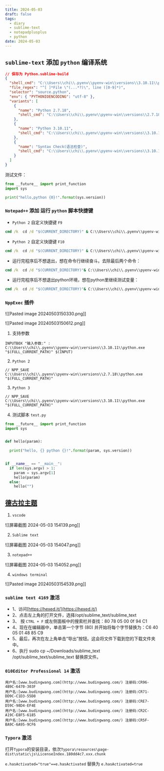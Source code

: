 ```yaml
---
title: 2024-05-03
draft: false
tags:
  - diary
  - sublime-text
  - notepadplusplus
  - python
date: 2024-05-03
---
```

## `sublime-text` 添加 `python` 编译系统

```json
// 保存为 Python.sublime-build
{
  "shell_cmd": "C:\\Users\\chi\\.pyenv\\pyenv-win\\versions\\3.10.11\\python.exe -u \"$file\"",
  "file_regex": "^[ ]*File \"(...*?)\", line ([0-9]*)",
  "selector": "source.python",
  "env": { "PYTHONIOENCODING": "utf-8" },
  "variants": [
    {
      "name": "Python 2.7.18",
      "shell_cmd": "C:\\Users\\chi\\.pyenv\\pyenv-win\\versions\\2.7.18\\python.exe -u \"${file}\""
    },
    {
      "name": "Python 3.10.11",
      "shell_cmd": "C:\\Users\\chi\\.pyenv\\pyenv-win\\versions\\3.10.11\\python.exe -u \"${file}\""
    },
    {
      "name": "Syntax Check(语法检查)",
      "shell_cmd": "C:\\Users\\chi\\.pyenv\\pyenv-win\\versions\\3.10.11\\python.exe -m py_compile \"${file}\""
    }
  ]
}
```

测试文件：

```python
from __future__ import print_function
import sys

print("hello,python {0}!".format(sys.version))
```

### `Notepad++` 添加 运行 `python` 脚本快捷键

- `Python 2` 自定义快捷键 `F9`

```cmd
cmd /k  cd /d "$(CURRENT_DIRECTORY)" & C:\\Users\\chi\\.pyenv\\pyenv-win\\versions\\2.7.18\\python.exe "$(FULL_CURRENT_PATH)" & pause & exit
```

- `Python 2` 自定义快捷键 `F10`

```cmd
cmd /k  cd /d "$(CURRENT_DIRECTORY)" & C:\\Users\\chi\\.pyenv\\pyenv-win\\versions\\3.10.11\\python.exe "$(FULL_CURRENT_PATH)" & pause & exit
```

- 运行完程序后不想退出，想在命令行继续奋斗。去除最后两个命令：

```cmd
cmd /k  cd /d "$(CURRENT_DIRECTORY)"& C:\\Users\\chi\\.pyenv\\pyenv-win\\versions\\3.10.11\\python.exe "$(FULL_CURRENT_PATH)"
```

- 运行完程序后不想退出python环境，想在python里继续测试变量：

```cmd
cmd /k  cd /d "$(CURRENT_DIRECTORY)"& C:\\Users\\chi\\.pyenv\\pyenv-win\\versions\\3.10.11\\python.exe -i "$(FULL_CURRENT_PATH)"
```

### `NppExec` 插件

![[Pasted image 20240503150330.png]]

![[Pasted image 20240503150612.png]]

1. 支持参数
```shell
INPUTBOX "输入参数:" : 
C:\\Users\\chi\\.pyenv\\pyenv-win\\versions\\3.10.11\\python.exe "$(FULL_CURRENT_PATH)" $(INPUT)
```
2. `Python 2`
```shell
// NPP_SAVE
C:\\Users\\chi\\.pyenv\\pyenv-win\\versions\\2.7.18\\python.exe "$(FULL_CURRENT_PATH)"
```
3. `Python 3`
```shell
// NPP_SAVE
C:\\Users\\chi\\.pyenv\\pyenv-win\\versions\\3.10.11\\python.exe "$(FULL_CURRENT_PATH)"
```
4. 测试脚本 `test.py`
```python
from __future__ import print_function
import sys


def hello(param):
  
  print("hello, {} python {}!".format(param, sys.version))


if __name__ == "__main__":
  if len(sys.argv) > 1:
    param = sys.argv[1]
    hello(param)
  else:
    hello("")
```

## [德古拉主题](https://draculatheme.com/)

1. `vscode`

![[屏幕截图 2024-05-03 154139.png]]

2. `Sublime text`

![[屏幕截图 2024-05-03 154047.png]]

3. `notepad++`

![[屏幕截图 2024-05-03 154052.png]]

4. `windows terminal`

![[Pasted image 20240503154539.png]]
### `sublime text 4169` 激活
- 1、访问[https://hexed.it/](https://hexed.it/)
- 2、点击左上角的打开文件，选择/opt/sublime_text/sublime_text
- 3、 按 `CTRL + F` 或左侧面板中的搜索栏并查找：80 78 05 00 0f 94 C1
- 4、现在在编辑器中，单击第一个字节 (80) 并开始将每个字节替换为：C6 40 05 01 48 85 C9
- 5、最后，再次在左上角单击“导出”按钮。这会将文件下载到您的下载文件夹中。
- 6、执行 sudo cp ~/Downloads/sublime_text /opt/sublime_text/sublime_text 替换原文件。

### `010Editor Professional 14` 激活

```
用户名:[www.budingwang.com](http://www.budingwang.com/) 注册码:CR96-4B9C-6470-303F  
用户名:[www.budingwang.com](http://www.budingwang.com/) 注册码:CR71-DD9C-C1D3-55D8  
用户名:[www.budingwang.com](http://www.budingwang.com/) 注册码:CRE7-D59C-98D4-EF4E  
用户名:[www.budingwang.com](http://www.budingwang.com/) 注册码:CR2C-A19C-E8F5-6185  
用户名:[www.budingwang.com](http://www.budingwang.com/) 注册码:CR5F-BA9C-6A95-9CF6
```
### `Typora` 激活

打开`Typora`的安装目录，依次`Typora\resources\page-dist\static\js\LicenseIndex.180dd4c7.xxx.chunk`

`e.hasActivated="true"==e.hasActivated` 替换为 `e.hasActivated=true`

